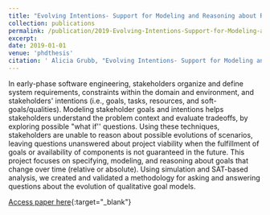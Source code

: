 ```yaml
---
title: "Evolving Intentions- Support for Modeling and Reasoning about Requirements that Change over Time"
collection: publications
permalink: /publication/2019-Evolving-Intentions-Support-for-Modeling-and-Reasoning-about-Requirements-that-Change-over-Time
excerpt: 
date: 2019-01-01
venue: 'phdthesis'
citation: ' Alicia Grubb, "Evolving Intentions- Support for Modeling and Reasoning about Requirements that Change over Time." phdthesis, 2019.'
---
```

In early-phase software engineering, stakeholders organize and define system requirements, constraints within the domain and environment, and stakeholders' intentions (i.e., goals, tasks, resources, and soft-goals/qualities). Modeling stakeholder goals and intentions helps stakeholders understand the problem context and evaluate tradeoffs, by exploring possible "what if'' questions. Using these techniques, stakeholders are unable to reason about possible evolutions of scenarios, leaving questions unanswered about project viability when the fulfillment of goals or availability of components is not guaranteed in the future. This project focuses on specifying, modeling, and reasoning about goals that change over time (relative or absolute). Using simulation and SAT-based analysis, we created and validated a methodology for asking and answering questions about the evolution of qualitative goal models.

[Access paper here](http://www.cs.toronto.edu/~amgrubb/thesis/){:target="_blank"}
